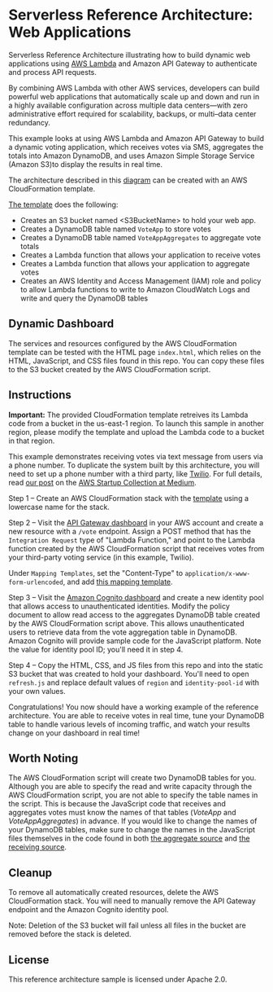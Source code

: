 # Serverless Reference Architecture: Web Applications

Serverless Reference Architecture illustrating how to build dynamic web applications using [AWS Lambda](http://aws.amazon.com/lambda/) and Amazon API Gateway to authenticate and process API requests.

By combining AWS Lambda with other AWS services, developers can build powerful web applications that automatically scale up and down and run in a highly available configuration across multiple data centers&mdash;with zero administrative effort required for scalability, backups, or multi–data center redundancy.

This example looks at using AWS Lambda and Amazon API Gateway to build a dynamic voting application, which receives votes via SMS, aggregates the totals into Amazon DynamoDB, and uses Amazon Simple Storage Service (Amazon S3)to display the results in real time.

The architecture described in this [diagram](https://s3.amazonaws.com/awslambda-reference-architectures/web-app/lambda-refarch-webapp.pdf) can be created with an AWS CloudFormation template.

[The template](https://s3.amazonaws.com/awslambda-reference-architectures/web-app/lambda_webapp.template) does the following:

- Creates an S3 bucket named <S3BucketName\> to hold your web app.
- Creates a DynamoDB table named `VoteApp` to store votes
- Creates a DynamoDB table named `VoteAppAggregates` to aggregate vote totals
- Creates a Lambda function that allows your application to receive votes
- Creates a Lambda function that allows your application to aggregate votes
- Creates an AWS Identity and Access Management (IAM) role and policy to allow Lambda functions to write to Amazon CloudWatch Logs and write and query the DynamoDB tables

## Dynamic Dashboard

The services and resources configured by the AWS CloudFormation template can be tested with the HTML page `index.html`, which relies on the HTML, JavaScript, and CSS files found in this repo. You can copy these files to the S3 bucket created by the AWS CloudFormation script.

## Instructions
**Important:** The provided CloudFormation template retreives its Lambda code from a bucket in the us-east-1 region. To launch this sample in another region, please modify the template and upload the Lambda code to a bucket in that region. 

This example demonstrates receiving votes via text message from users via a phone number. To duplicate the system built by this architecture, you will need to set up a phone number with a third party, like [Twilio](http://twilio.com). For full details, read [our post](https://medium.com/aws-activate-startup-blog/building-dynamic-dashboards-using-aws-lambda-and-amazon-dynamodb-streams-part-ii-b2d883bebde5) on the [AWS Startup Collection at Medium](https://medium.com/aws-activate-startup-blog).

Step 1 – Create an AWS CloudFormation stack with the [template](https://s3.amazonaws.com/awslambda-reference-architectures/web-app/lambda_webapp.template) using a lowercase name for the stack.

Step 2 – Visit the [API Gateway dashboard](https://console.aws.amazon.com/apigateway/home) in your AWS account and create a new resource with a `/vote` endpoint. Assign a POST method that has the `Integration Request` type of "Lambda Function," and point to the Lambda function created by the AWS CloudFormation script that receives votes from your third-party voting service (in this example, Twilio).

Under `Mapping Templates`, set the "Content-Type" to `application/x-www-form-urlencoded`, and add [this mapping template](apigateway-mappingtemplate.txt).

Step 3 – Visit the [Amazon Cognito dashboard](https://console.aws.amazon.com/cognito/home) and create a new identity pool that allows access to unauthenticated identities. Modify the policy document to allow read access to the aggregates DynamoDB table created by the AWS CloudFormation script above. This allows unauthenticated users to retrieve data from the vote aggregation table in DynamoDB. Amazon Cognito will provide sample code for the JavaScript platform. Note the value for identity pool ID; you'll need it in step 4.

Step 4 – Copy the HTML, CSS, and JS files from this repo and into the static S3 bucket that was created to hold your dashboard. You'll need to open `refresh.js` and replace default values of `region` and `identity-pool-id` with your own values.

Congratulations! You now should have a working example of the reference architecture. You are able to receive votes in real time, tune your DynamoDB table to handle various levels of incoming traffic, and watch your results change on your dashboard in real time!

## Worth Noting

The AWS CloudFormation script will create two DynamoDB tables for you. Although you are able to specify the read and write capacity through the AWS CloudFormation script, you are not able to specify the table names in the script. This is because the JavaScript code that receives and aggregates votes must know the names of that tables (_VoteApp_ and _VoteAppAggregates_) in advance. If you would like to change the names of your DynamoDB tables, make sure to change the names in the JavaScript files themselves in the code found in both [the aggregate source](/lambda-functions/aggregate-votes/) and [the receiving source](/lambda-functions/receive-vote/).

## Cleanup

To remove all automatically created resources, delete the AWS CloudFormation stack. You will need to manually remove the API Gateway endpoint and the Amazon Cognito identity pool.

Note: Deletion of the S3 bucket will fail unless all files in the bucket are removed before the stack is deleted.

## License

This reference architecture sample is licensed under Apache 2.0.
